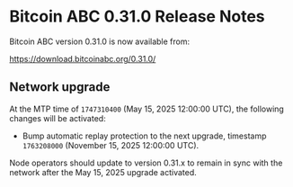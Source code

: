 # Bitcoin ABC 0.31.0 Release Notes

Bitcoin ABC version 0.31.0 is now available from:

<https://download.bitcoinabc.org/0.31.0/>

Network upgrade
---------------

At the MTP time of `1747310400` (May 15, 2025 12:00:00 UTC), the following
changes will be activated:
 - Bump automatic replay protection to the next upgrade, timestamp `1763208000`
   (November 15, 2025 12:00:00 UTC).

Node operators should update to version 0.31.x to remain in sync with the
network after the May 15, 2025 upgrade activated.
